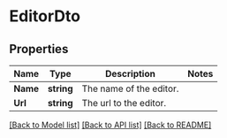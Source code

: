 # EditorDto

## Properties

Name | Type | Description | Notes
------------ | ------------- | ------------- | -------------
**Name** | **string** | The name of the editor. | 
**Url** | **string** | The url to the editor. | 

[[Back to Model list]](../README.md#documentation-for-models) [[Back to API list]](../README.md#documentation-for-api-endpoints) [[Back to README]](../README.md)


